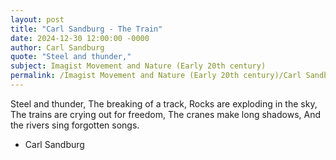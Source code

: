 ```yaml
---
layout: post
title: "Carl Sandburg - The Train"
date: 2024-12-30 12:00:00 -0000
author: Carl Sandburg
quote: "Steel and thunder,"
subject: Imagist Movement and Nature (Early 20th century)
permalink: /Imagist Movement and Nature (Early 20th century)/Carl Sandburg/Carl Sandburg - The Train
---
```


Steel and thunder,
 The breaking of a track,
 Rocks are exploding in the sky,
 The trains are crying out for freedom,
 The cranes make long shadows,
 And the rivers sing forgotten songs.

- Carl Sandburg
